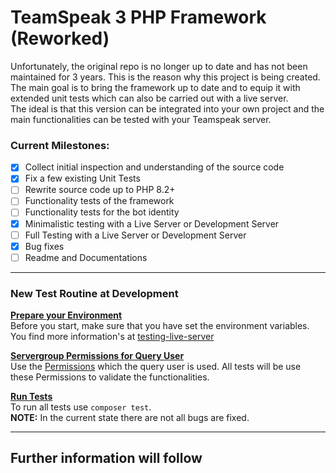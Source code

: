 # TeamSpeak 3 PHP Framework (Reworked)

Unfortunately, the original repo is no longer up to date and has not been maintained for 3 years. This is the reason why this project is being created.<br>
The main goal is to bring the framework up to date and to equip it with extended unit tests which can also be carried out with a live server.<br>
The ideal is that this version can be integrated into your own project and the main functionalities can be tested with your Teamspeak server.

### Current Milestones:
- [x] Collect initial inspection and understanding of the source code
- [x] Fix a few existing Unit Tests
- [ ] Rewrite source code up to PHP 8.2+
- [ ] Functionality tests of the framework
- [ ] Functionality tests for the bot identity
- [x] Minimalistic testing with a Live Server or Development Server
- [ ] Full Testing with a Live Server or Development Server
- [x] Bug fixes
- [ ] Readme and Documentations

---

### New Test Routine at Development
**<u>Prepare your Environment</u>**<br>
Before you start, make sure that you have set the environment variables. You find more information's at [testing-live-server](doc/testing-live-server.md)

**<u>Servergroup Permissions for Query User</u>**<br>
Use the [Permissions](doc/query_user_servergroup_export.csv) which the query user is used. All tests will be use these Permissions to validate the functionalities.

**<u>Run Tests</u>**<br>
To run all tests use `composer test`. <br>
**NOTE:** In the current state there are not all bugs are fixed.

--- 

## Further information will follow
